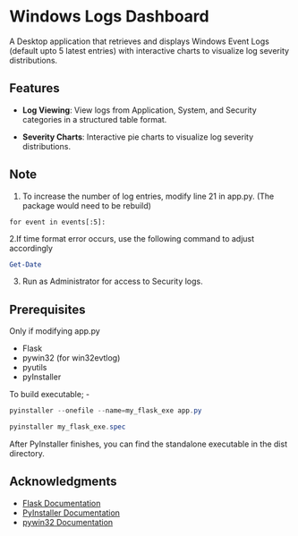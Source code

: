 
# Windows Logs Dashboard

A Desktop application that retrieves and displays Windows Event Logs (default upto 5 latest entries) with interactive charts to visualize log severity distributions.

## Features

- **Log Viewing**: View logs from Application, System, and Security categories in a structured table format.

- **Severity Charts**: Interactive pie charts to visualize log severity distributions.

## Note

1. To increase the number of log entries, modify line 21 in app.py. (The package would need to be rebuild)

```Python3
for event in events[:5]:
```

2.If time format error occurs, use the following command to adjust accordingly

```Powershell
Get-Date
```

3. Run as Administrator for access to Security logs.

## Prerequisites

Only if modifying app.py

- Flask
- pywin32 (for win32evtlog)
- pyutils
- pyInstaller

To build executable; -

```Powershell
pyinstaller --onefile --name=my_flask_exe app.py

pyinstaller my_flask_exe.spec

```
After PyInstaller finishes, you can find the standalone executable in the dist directory.

## Acknowledgments

- [Flask Documentation](https://flask.palletsprojects.com/en/3.0.x/)
- [PyInstaller Documentation](https://pyinstaller.org/en/stable/index.html)
- [pywin32 Documentation](https://pypi.org/project/pywin32/)
